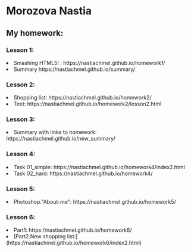 <h1>Morozova Nastia</h1>

<h2>My homework:</h2>

<h3>Lesson 1:</h3>

<li>Smashing HTML5! :  https://nastiachmel.github.io/homework1/
<li>Summary https://nastiachmel.github.io/summary/
 
<h3>Lesson 2:</h3>
 
 <li>Shopping list: https://nastiachmel.github.io/homework2/
  <li>Text: https://nastiachmel.github.io/homework2/lesson2.html
  
  <h3>Lesson 3:</h3>
  
  <li> Summary with links to homework: https://nastiachmel.github.io/new_summary/
  
  <h3>Lesson 4:</h3>
    
   <li>Task 01_simple: https://nastiachmel.github.io/homework4/index2.html
   <li>Task 02_hard: https://nastiachmel.github.io/homework4/
    
   <h3>Lesson 5:</h3>
   
   <li>Photoshop."About-me": https://nastiachmel.github.io/homework5/
 
<h3>Lesson 6:</h3>

<li>Part1: https://nastiachmel.github.io/homework6/
 <li>[Part2.New shopping list:] (https://nastiachmel.github.io/homework6/index2.html)

